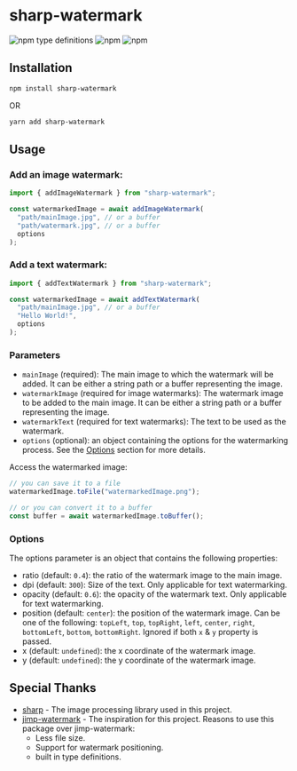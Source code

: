 # sharp-watermark

![npm type definitions](https://img.shields.io/npm/types/sharp-watermark?label=%20&logo=typescript&logoColor=white&style=flat-square)
![npm](https://img.shields.io/npm/dt/sharp-watermark?label=Downloads&style=flat-square)
![npm](https://img.shields.io/npm/v/sharp-watermark?color=orange&logo=npm&logoColor=white&style=flat-square)

## Installation

```bash
npm install sharp-watermark
```

OR

```bash
yarn add sharp-watermark
```

## Usage

### Add an **image** watermark:

```javascript
import { addImageWatermark } from "sharp-watermark";

const watermarkedImage = await addImageWatermark(
  "path/mainImage.jpg", // or a buffer
  "path/watermark.jpg", // or a buffer
  options
);
```

### Add a **text** watermark:

```javascript
import { addTextWatermark } from "sharp-watermark";

const watermarkedImage = await addTextWatermark(
  "path/mainImage.jpg", // or a buffer
  "Hello World!",
  options
);
```

### Parameters

- `mainImage` (required): The main image to which the watermark will be added. It can be either a string path or a buffer representing the image.
- `watermarkImage` (required for image watermarks): The watermark image to be added to the main image. It can be either a string path or a buffer representing the image.
- `watermarkText` (required for text watermarks): The text to be used as the watermark.
- `options` (optional): an object containing the options for the watermarking process. See the [Options](#options) section for more details.

Access the watermarked image:

```javascript
// you can save it to a file
watermarkedImage.toFile("watermarkedImage.png");

// or you can convert it to a buffer
const buffer = await watermarkedImage.toBuffer();
```

### Options

The options parameter is an object that contains the following properties:

- ratio (default: `0.4`): the ratio of the watermark image to the main image.
- dpi (default: `300`): Size of the text. Only applicable for text watermarking.
- opacity (default: `0.6`): the opacity of the watermark text. Only applicable for text watermarking.
- position (default: `center`): the position of the watermark image. Can be one of the following: `topLeft`, `top`, `topRight`, `left`, `center`, `right`, `bottomLeft`, `bottom`, `bottomRight`. Ignored if both `x` & `y` property is passed.
- x (default: `undefined`): the x coordinate of the watermark image.
- y (default: `undefined`): the y coordinate of the watermark image.

## Special Thanks

- [sharp](https://github.com/lovell/sharp) - The image processing library used in this project.
- [jimp-watermark](https://github.com/sushantpaudel/jimp-watermark) - The inspiration for this project. Reasons to use this package over jimp-watermark:
  - Less file size.
  - Support for watermark positioning.
  - built in type definitions.
